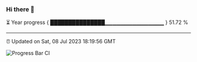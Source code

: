 ### Hi there 👋

⏳ Year progress { ███████████████▁▁▁▁▁▁▁▁▁▁▁▁▁▁▁ } 51.72 %

---

⏰ Updated on Sat, 08 Jul 2023 18:19:56 GMT

![Progress Bar CI](https://github.com/liununu/liununu/workflows/Progress%20Bar%20CI/badge.svg)
